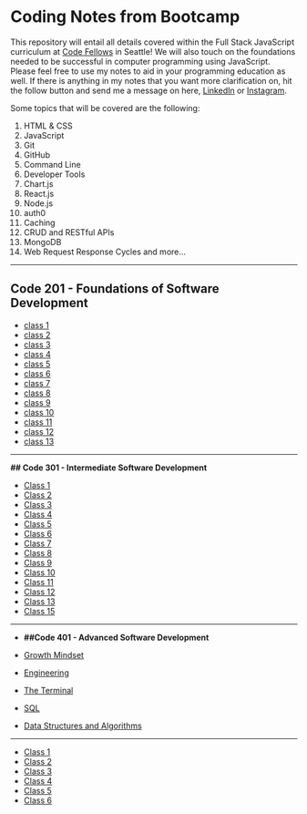 # Coding Notes from Bootcamp

This repository  will entail all details covered within the Full Stack JavaScript curriculum at [Code Fellows](https://www.codefellows.org/) in Seattle! We will also touch on the foundations needed to be successful in computer programming using JavaScript. Please feel free to use my notes to aid in your programming education as well. If there is anything in my notes that you want more clarification on, hit the follow button and send me a message on here, [LinkedIn](https://www.linkedin.com/in/kameron-watts1/) or [Instagram](https://www.instagram.com/kamthecoder/).

Some topics that will be covered are the following:

1. HTML & CSS
2. JavaScript
3. Git
4. GitHub
5. Command Line
6. Developer Tools
7. Chart.js
8. React.js
9. Node.js
10. auth0
11. Caching
12. CRUD and RESTful APIs
13. MongoDB
14. Web Request Response Cycles and more...

---

## **Code 201 - Foundations of Software Development**

* [class 1](./201%20notes/class-01.md)
* [class 2](./201%20notes/class-02.md)
* [class 3](./201%20notes/class-03.md)
* [class 4](./201%20notes/class-04.md)
* [class 5](./201%20notes/class-05.md)
* [class 6](./201%20notes/class-06.md)
* [class 7](./201%20notes/class-07.md)
* [class 8](./201%20notes/class-08.md)
* [class 9](./201%20notes/class-09.md)
* [class 10](./201%20notes/class-10.md)
* [class 11](./201%20notes/class-11.md)
* [class 12](./201%20notes/class-12.md)
* [class 13](./201%20notes/class-13.md)

---

**## Code 301 - Intermediate Software Development**

* [Class 1](./301%20notes/class01.md)
* [Class 2](./301%20notes/class02.md)
* [Class 3](./301%20notes/class03.md)
* [Class 4](./301%20notes/class04.md)
* [Class 5](./301%20notes/class04.md)
* [Class 6](./301%20notes/class06.md)
* [Class 7](./301%20notes/class07.md)
* [Class 8](./301%20notes/class08.md)
* [Class 9](./301%20notes/class09.md)
* [Class 10](./301%20notes/class10.md)
* [Class 11](./301%20notes/class11.md)
* [Class 12](./301%20notes/class12.md)
* [Class 13](./301%20notes/class13.md)
* [Class 15](./301%20notes/class15.md)

---

* **##Code 401 - Advanced Software Development**

* [Growth Mindset](./401%20notes/growthmindset.md)
* [Engineering](./401%20notes/engineering.md)
* [The Terminal](./401%20notes/theterminal.md)
* [SQL](./401%20notes/understandingSQL.md)
* [Data Structures and Algorithms](./401%20notes/datastructures.md)

---

* [Class 1](./401%20notes/class001.md)
* [Class 2](./401%20notes/class002.md)
* [Class 3](./401%20notes/class003.md)
* [Class 4](./401%20notes/class004.md)
* [Class 5](./401%20notes/class005.md)
* [Class 6]()